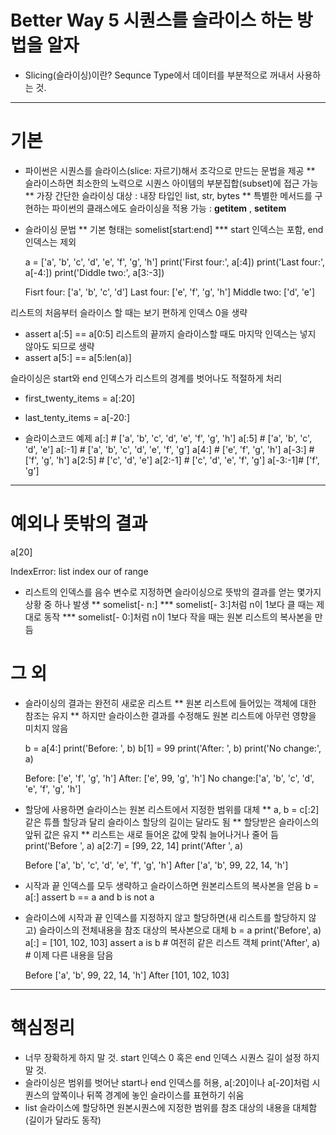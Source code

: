 Better Way 5 시퀀스를 슬라이스 하는 방법을 알자
======================================
* Slicing(슬라이싱)이란? Sequnce Type에서 데이터를 부분적으로 꺼내서 사용하는 것.

***
# 기본
* 파이썬은 시퀀스를 슬라이스(slice: 자르기)해서 조각으로 만드는 문법을 제공
** 슬라이스하면 최소한의 노력으로 시퀀스 아이템의 부분집합(subset)에 접근 가능
** 가장 간단한 슬라이싱 대상 : 내장 타입인 list, str, bytes
** 특별한 메서드를 구현하는 파이썬의 클래스에도 슬라이싱을 적용 가능 : __getitem__ , __setitem__

* 슬라이싱 문법
** 기본 형태는 somelist[start:end]
*** start 인덱스는 포함, end 인덱스는 제외

  a = ['a', 'b', 'c', 'd', 'e', 'f', 'g', 'h']
  print('First four:', a[:4])
  print('Last four:', a[-4:])
  print('Diddle two:', a[3:-3])
  
  >>>
  Fisrt four: ['a', 'b', 'c', 'd']
  Last four: ['e', 'f', 'g', 'h']
  Middle two: ['d', 'e']
 
 리스트의 처음부터 슬라이스 할 때는 보기 편하게 인덱스 0을 생략
* assert a[:5] == a[0:5]
리스트의 끝까지 슬라이스할 때도 마지막 인덱스는 넣지 않아도 되므로 생략
* assert a[5:] == a[5:len(a)]

 슬라이싱은 start와 end 인덱스가 리스트의 경계를 벗어나도 적절하게 처리
* first_twenty_items = a[:20]
* last_tenty_items = a[-20:]

* 슬라이스코드 예제
  a[:]    # ['a', 'b', 'c', 'd', 'e', 'f', 'g', 'h']
  a[:5]   # ['a', 'b', 'c', 'd', 'e']
  a[:-1]  # ['a', 'b', 'c', 'd', 'e', 'f', 'g']
  a[4:]   #                     ['e', 'f', 'g', 'h']
  a[-3:]  #                          ['f', 'g', 'h']
  a[2:5]  #           ['c', 'd', 'e']
  a[2:-1] #           ['c', 'd', 'e', 'f', 'g']
  a[-3:-1]#                          ['f', 'g']
  
  
***

# 예외나 뜻밖의 결과
  
  a[20]
  >>>
  IndexError: list index our of range
  
* 리스트의 인덱스를 음수 변수로 지정하면 슬라이싱으로 뜻밖의 결과를 얻는 몇가지 상황 중 하나 발생
**   somelist[- n:]
*** somelist[- 3:]처럼 n이 1보다 클 때는 제대로 동작
*** somelist[- 0:]처럼 n이 1보다 작을 때는 원본 리스트의 복사본을 만듬

# 그 외
* 슬라이싱의 결과는 완전히 새로운 리스트
** 원본 리스트에 들어있는 객체에 대한 참조는 유지
** 하지만 슬라이스한 결과를 수정해도 원본 리스트에 아무런 영향을 미치지 않음

  b = a[4:]
  print('Before:  ', b)
  b[1] = 99
  print('After:   ', b)
  print('No change:', a)
  
  >>>
  Before:   ['e', 'f', 'g', 'h']
  After:    ['e', 99, 'g', 'h']
  No change:['a', 'b', 'c', 'd', 'e', 'f', 'g', 'h']
  
* 할당에 사용하면 슬라이스는 원본 리스트에서 지정한 범위를 대체
** a, b = c[:2] 같은 튜플 할당과 달리 슬라이스 할당의 길이는 달라도 됨
** 할당받은 슬라이스의 앞뒤 값은 유지
** 리스트는 새로 들어온 값에 맞춰 늘어나거나 줄어 듬
  print('Before ', a)
  a[2:7] = [99, 22, 14]
  print('After ', a)
  
  >>>
  Before ['a', 'b', 'c', 'd', 'e', 'f', 'g', 'h']
  After  ['a', 'b', 99, 22, 14, 'h']
  
* 시작과 끝 인덱스를 모두 생략하고 슬라이스하면 원본리스트의 복사본을 얻음
  b = a[:]
  assert b == a and b is not a
* 슬라이스에 시작과 끝 인덱스를 지정하지 않고 할당하면(새 리스트를 할당하지 않고) 슬라이스의 전체내용을 참조 대상의 복사본으로 대체
  b = a
  print('Before', a)
  a[:] = [101, 102, 103]
  assert a is b           # 여전히 같은 리스트 객체
  print('After', a)       # 이제 다른 내용을 담음
  
  >>>
  Before ['a', 'b', 99, 22, 14, 'h']
  After  [101, 102, 103]
  
***

# 핵심정리
* 너무 장확하게 하지 말 것. start 인덱스 0 혹은 end 인덱스 시퀀스 길이 설정 하지 말 것.
* 슬라이싱은 범위를 벗어난 start나 end 인덱스를 허용, a[:20]이나 a[-20]처럼 시퀀스의 앞쪽이나 뒤쪽 경계에 놓인 슬라이스를 표현하기 쉬움
* list 슬라이스에 할당하면 원본시퀀스에 지정한 범위를 참조 대상의 내용을 대체함(길이가 달라도 동작)
